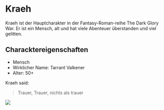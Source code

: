 # Kraeh
Kraeh ist der Hauptcharakter in der Fantasy-Roman-reihe The Dark Glory War. Er ist ein Mensch, alt und hat viele Abenteuer überstanden und viel gelitten.

## Characktereigenschaften
* Mensch
* Wirklicher Name: Tarrant Valkener
* Alter: 50+

Kraeh said:
> Trauer, Trauer, nichts als trauer

<img src="https://www.phantastik-couch.de/fileadmin/_processed_/b/8/csm_349229121X_72dd31375e.jpg"/>